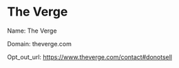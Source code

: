 # The Verge

Name: The Verge

Domain: theverge.com

Opt_out_url: https://www.theverge.com/contact#donotsell

